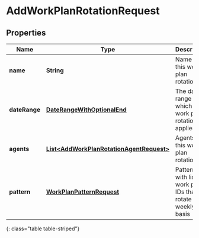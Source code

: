 # AddWorkPlanRotationRequest


## Properties

| Name | Type | Description | Notes |
| ------------ | ------------- | ------------- | ------------- |
| **name** | **String** | Name of this work plan rotation |  |
| **dateRange** | [**DateRangeWithOptionalEnd**](DateRangeWithOptionalEnd) | The date range to which this work plan rotation applies |  |
| **agents** | [**List&lt;AddWorkPlanRotationAgentRequest&gt;**](AddWorkPlanRotationAgentRequest) | Agents in this work plan rotation |  [optional] |
| **pattern** | [**WorkPlanPatternRequest**](WorkPlanPatternRequest) | Pattern with list of work plan IDs that rotate on a weekly basis |  |
{: class="table table-striped"}



